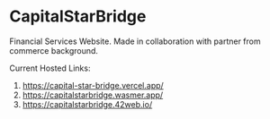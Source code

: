 # CapitalStarBridge
Financial Services Website.
Made in collaboration with partner from commerce background.

Current Hosted Links: 
1. https://capital-star-bridge.vercel.app/
2. https://capitalstarbridge.wasmer.app/ 
3. https://capitalstarbridge.42web.io/
 
